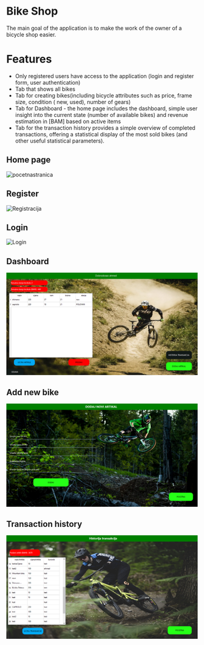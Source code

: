 
# Bike Shop

The main goal of the application is to make the work of the owner of a bicycle shop easier.


# Features

- Only registered users have access to the application (login and register form, user authentication)
- Tab that shows all bikes
- Tab for creating bikes(including bicycle attributes such as price, frame size, condition ( new, used), number of gears)  
- Tab for Dashboard - the home page includes the dashboard, simple user insight into the current state (number of available bikes) and revenue estimation in [BAM] based on active items
- Tab for the transaction history provides a simple overview of completed transactions, offering a statistical display of the most sold bikes (and other useful statistical parameters).
## Home page
![pocetnastranica](Screenshots/pocetanastranica.png)
## Register
![Registracija](Screenshots/regaister.png)
## Login
![Login](Screenshots/logain.png)
## Dashboard
![Dashboard](Screenshots/dashboard.png)
## Add new bike
![Dodaj artikal](Screenshots/noviartikal.png)
## Transaction history
![Historija transakcija](Screenshots/transakcije.png)
